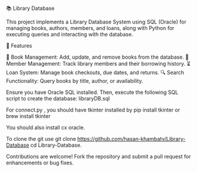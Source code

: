 📚 Library Database

This project implements a Library Database System using SQL (Oracle) for managing books, authors, members, and loans, along with Python for executing queries and interacting with the database.

📌 Features

📖 Book Management: Add, update, and remove books from the database.
👥 Member Management: Track library members and their borrowing history.
⏳ Loan System: Manage book checkouts, due dates, and returns.
🔍 Search Functionality: Query books by title, author, or availability.

Ensure you have Oracle SQL installed. Then, execute the following SQL script to create the database:
libraryDB.sql

For connect.py , you should have tkinter installed by
pip install tkinter or brew install tkinter

You should also install cx oracle.

To clone the git use
git clone https://github.com/hasan-khambaty/Library-Database
cd Library-Database.

Contributions are welcome! Fork the repository and submit a pull request for enhancements or bug fixes.
